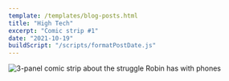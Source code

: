 ```yaml
---
template: /templates/blog-posts.html
title: "High Tech"
excerpt: "Comic strip #1"
date: "2021-10-19"
buildScript: "/scripts/formatPostDate.js"
---
```


![3-panel comic strip about the struggle Robin has with phones](/images/20211019-high-tech.webp)
